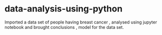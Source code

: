 # data-analysis-using-python
Imported a data set of people having breast cancer , analysed using jupyter notebook and brought conclusions , model for the data set.

